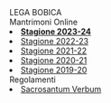 <th>LEGA BOBICA<br/></th><td>Mantrimoni Online<br/></td><li><b><a href="https://denno985.github.io/lega-bobica/23-24/index.html" class="active">Stagione 2023-24</a></b></li><li><a href="https://denno985.github.io/lega-bobica/22-23/index.html" class="active">Stagione 2022-23</a></li><li><a href="https://denno985.github.io/lega-bobica/21-22/index.html" class="active">Stagione 2021-22</a></li><li><a href="https://denno985.github.io/lega-bobica/20-21/index.html" class="active">Stagione 2020-21</a></li><li><a href="https://denno985.github.io/lega-bobica/19-20/index.html" class="active">Stagione 2019-20</a></li><td>Regolamenti<br/></td><li><a href="https://docs.google.com/document/d/1_lRhOc4dXa_mjaSXVoDof4Uv6nLIwqwC9dUkbgvBuSU/edit" class="active">Sacrosantum Verbum</a></li>